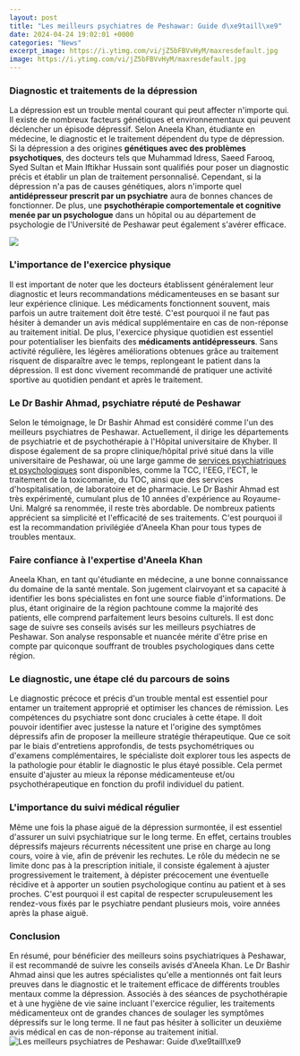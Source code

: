 ```yaml
---
layout: post
title: "Les meilleurs psychiatres de Peshawar: Guide d\xe9taill\xe9"
date: 2024-04-24 19:02:01 +0000
categories: "News"
excerpt_image: https://i.ytimg.com/vi/jZ5bFBVvHyM/maxresdefault.jpg
image: https://i.ytimg.com/vi/jZ5bFBVvHyM/maxresdefault.jpg
---
```


### Diagnostic et traitements de la dépression 
La dépression est un trouble mental courant qui peut affecter n'importe qui. Il existe de nombreux facteurs génétiques et environnementaux qui peuvent déclencher un épisode dépressif. Selon Aneela Khan, étudiante en médecine, le diagnostic et le traitement dépendent du type de dépression. Si la dépression a des origines **génétiques avec des problèmes psychotiques**, des docteurs tels que Muhammad Idress, Saeed Farooq, Syed Sultan et Main Iftikhar Hussain sont qualifiés pour poser un diagnostic précis et établir un plan de traitement personnalisé. 
Cependant, si la dépression n'a pas de causes génétiques, alors n'importe quel **antidépresseur prescrit par un psychiatre** aura de bonnes chances de fonctionner. De plus, une **psychothérapie comportementale et cognitive menée par un psychologue** dans un hôpital ou au département de psychologie de l'Université de Peshawar peut également s'avérer efficace. 

![](https://zameenblog.s3.amazonaws.com/blog/wp-content/uploads/2020/09/New-Project.jpg)
### L'importance de l'exercice physique
Il est important de noter que les docteurs établissent généralement leur diagnostic et leurs recommandations médicamenteuses en se basant sur leur expérience clinique. Les médicaments fonctionnent souvent, mais parfois un autre traitement doit être testé. C'est pourquoi il ne faut pas hésiter à demander un avis médical supplémentaire en cas de non-réponse au traitement initial.
De plus, l'exercice physique quotidien est essentiel pour potentialiser les bienfaits des **médicaments antidépresseurs**. Sans activité régulière, les légères améliorations obtenues grâce au traitement risquent de disparaître avec le temps, replongeant le patient dans la dépression. Il est donc vivement recommandé de pratiquer une activité sportive au quotidien pendant et après le traitement.
### Le Dr Bashir Ahmad, psychiatre réputé de Peshawar 
Selon le témoignage, le Dr Bashir Ahmad est considéré comme l'un des meilleurs psychiatres de Peshawar. Actuellement, il dirige les départements de psychiatrie et de psychothérapie à l'Hôpital universitaire de Khyber. Il dispose également de sa propre clinique/hôpital privé situé dans la ville universitaire de Peshawar, où une large gamme de [services psychiatriques et psychologiques](https://jnewshub.github.io/2023-10-31-comparing-cities-in-kazakhstan-astana-vs-almaty/) sont disponibles, comme la TCC, l'EEG, l'ECT, le traitement de la toxicomanie, du TOC, ainsi que des services d'hospitalisation, de laboratoire et de pharmacie.
Le Dr Bashir Ahmad est très expérimenté, cumulant plus de 10 années d'expérience au Royaume-Uni. Malgré sa renommée, il reste très abordable. De nombreux patients apprécient sa simplicité et l'efficacité de ses traitements. C'est pourquoi il est la recommandation privilégiée d'Aneela Khan pour tous types de troubles mentaux.
### Faire confiance à l'expertise d'Aneela Khan 
Aneela Khan, en tant qu'étudiante en médecine, a une bonne connaissance du domaine de la santé mentale. Son jugement clairvoyant et sa capacité à identifier les bons spécialistes en font une source fiable d'informations. De plus, étant originaire de la région pachtoune comme la majorité des patients, elle comprend parfaitement leurs besoins culturels. 
Il est donc sage de suivre ses conseils avisés sur les meilleurs psychiatres de Peshawar. Son analyse responsable et nuancée mérite d'être prise en compte par quiconque souffrant de troubles psychologiques dans cette région.
### Le diagnostic, une étape clé du parcours de soins 
Le diagnostic précoce et précis d'un trouble mental est essentiel pour entamer un traitement approprié et optimiser les chances de rémission. Les compétences du psychiatre sont donc cruciales à cette étape. Il doit pouvoir identifier avec justesse la nature et l'origine des symptômes dépressifs afin de proposer la meilleure stratégie thérapeutique. 
Que ce soit par le biais d'entretiens approfondis, de tests psychométriques ou d'examens complémentaires, le spécialiste doit explorer tous les aspects de la pathologie pour établir le diagnostic le plus étayé possible. Cela permet ensuite d'ajuster au mieux la réponse médicamenteuse et/ou psychothérapeutique en fonction du profil individuel du patient.
### L'importance du suivi médical régulier
Même une fois la phase aiguë de la dépression surmontée, il est essentiel d'assurer un suivi psychiatrique sur le long terme. En effet, certains troubles dépressifs majeurs récurrents nécessitent une prise en charge au long cours, voire à vie, afin de prévenir les rechutes. 
Le rôle du médecin ne se limite donc pas à la prescription initiale, il consiste également à ajuster progressivement le traitement, à dépister précocement une éventuelle récidive et à apporter un soutien psychologique continu au patient et à ses proches. C'est pourquoi il est capital de respecter scrupuleusement les rendez-vous fixés par le psychiatre pendant plusieurs mois, voire années après la phase aiguë.
### Conclusion
En résumé, pour bénéficier des meilleurs soins psychiatriques à Peshawar, il est recommandé de suivre les conseils avisés d'Aneela Khan. Le Dr Bashir Ahmad ainsi que les autres spécialistes qu'elle a mentionnés ont fait leurs preuves dans le diagnostic et le traitement efficace de différents troubles mentaux comme la dépression. 
Associés à des séances de psychothérapie et à une hygiène de vie saine incluant l'exercice régulier, les traitements médicamenteux ont de grandes chances de soulager les symptômes dépressifs sur le long terme. Il ne faut pas hésiter à solliciter un deuxième avis médical en cas de non-réponse au traitement initial.
![Les meilleurs psychiatres de Peshawar: Guide d\xe9taill\xe9](https://i.ytimg.com/vi/jZ5bFBVvHyM/maxresdefault.jpg)